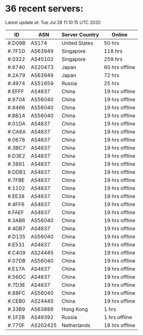 # 36 recent servers:

Latest update at: Tue Jul 28 11:10:15 UTC 2020

| ID | ASN | Server Country | Online |
| -- | --- | -------------- | ------ |
| #.D09B | AS174 | United States | 50 hrs |
| #.7F1D | AS63949 | Singapore | 118 hrs |
| #.0322 | AS45102 | Singapore | 259 hrs |
| #.6740 | AS20473 | Japan | 60 hrs offline |
| #.2A79 | AS63949 | Japan | 72 hrs |
| #.4974 | AS51659 | Russia | 25 hrs |
| #.EFFF | AS4837 | China | 19 hrs offline |
| #.9704 | AS56040 | China | 19 hrs offline |
| #.8466 | AS56040 | China | 19 hrs offline |
| #.BB14 | AS56040 | China | 19 hrs offline |
| #.01DA | AS4837 | China | 19 hrs offline |
| #.CA6A | AS4837 | China | 19 hrs offline |
| #.0678 | AS4837 | China | 19 hrs offline |
| #.3BC7 | AS4837 | China | 19 hrs offline |
| #.D3E2 | AS4837 | China | 19 hrs offline |
| #.3891 | AS4837 | China | 19 hrs offline |
| #.DDB1 | AS4837 | China | 19 hrs offline |
| #.7FBE | AS4837 | China | 19 hrs offline |
| #.1102 | AS4837 | China | 19 hrs offline |
| #.EE38 | AS4837 | China | 19 hrs offline |
| #.4FF6 | AS4837 | China | 19 hrs offline |
| #.FAEF | AS4837 | China | 19 hrs offline |
| #.3AB6 | AS56040 | China | 19 hrs offline |
| #.4DB7 | AS4837 | China | 19 hrs offline |
| #.D135 | AS56040 | China | 19 hrs offline |
| #.E531 | AS4837 | China | 19 hrs offline |
| #.C409 | AS24445 | China | 19 hrs offline |
| #.07DB | AS56040 | China | 19 hrs offline |
| #.E17A | AS4837 | China | 19 hrs offline |
| #.56DC | AS4837 | China | 19 hrs offline |
| #.7D3E | AS4837 | China | 19 hrs offline |
| #.88FC | AS56040 | China | 19 hrs offline |
| #.CEB0 | AS24445 | China | 19 hrs offline |
| #.33B9 | AS63888 | Hong Kong | 1 hrs |
| #.1F2B | AS49392 | Russia | 1 hrs offline |
| #.770F | AS202425 | Netherlands | 18 hrs offline |

